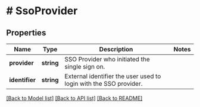 # # SsoProvider

## Properties

Name | Type | Description | Notes
------------ | ------------- | ------------- | -------------
**provider** | **string** | SSO Provider who initiated the single sign on. | 
**identifier** | **string** | External identifier the user used to login with the SSO provider. | 

[[Back to Model list]](../../README.md#documentation-for-models) [[Back to API list]](../../README.md#documentation-for-api-endpoints) [[Back to README]](../../README.md)


